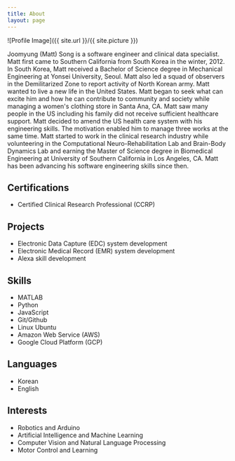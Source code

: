 ```yaml
---
title: About
layout: page
---
```

![Profile Image]({{ site.url }}/{{ site.picture }})

<p>Joomyung (Matt) Song is a software engineer and clinical data specialist. Matt first came to Southern California from South Korea in the winter, 2012. In South Korea, Matt received a Bachelor of Science degree in Mechanical Engineering at Yonsei University, Seoul. Matt also led a squad of observers in the Demilitarized Zone to report activity of North Korean army. Matt wanted to live a new life in the United States. Matt began to seek what can excite him and how he can contribute to community and society while managing a women's clothing store in Santa Ana, CA. Matt saw many people in the US including his family did not receive sufficient healthcare support. Matt decided to amend the US health care system with his engineering skills. The motivation enabled him to manage three works at the same time. Matt started to work in the clinical research industry while volunteering in the Computational Neuro-Rehabilitation Lab and Brain-Body Dynamics Lab and earning the Master of Science degree in Biomedical Engineering at University of Southern California in Los Angeles, CA. Matt has been advancing his software engineering skills since then. </p>

<h2>Certifications</h2>
<ul>
	<li>Certified Clinical Research Professional (CCRP)</li>
</ul>

<h2>Projects</h2>
<ul>
	<li>Electronic Data Capture (EDC) system development</li>
	<li>Electronic Medical Record (EMR) system development</li>
	<li>Alexa skill development</li>
</ul>

<h2>Skills</h2>
<ul>
	<li>MATLAB</li>
	<li>Python</li>
	<li>JavaScript</li>
	<li>Git/Github</li>
	<li>Linux Ubuntu</li>
	<li>Amazon Web Service (AWS)</li>
	<li>Google Cloud Platform (GCP)</li>
</ul>

<h2>Languages</h2>
<ul>
	<li>Korean</li>
	<li>English</li>
</ul>

<h2>Interests</h2>
<ul>
	<li>Robotics and Arduino</li>
	<li>Artificial Intelligence and Machine Learning</li>
	<li>Computer Vision and Natural Language Processing</li>
	<li>Motor Control and Learning</li>
</ul>
